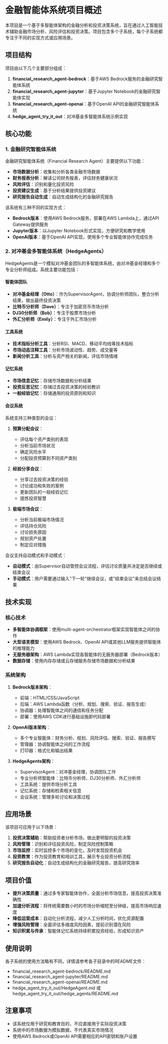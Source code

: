 # 金融智能体系统项目概述

本项目是一个基于多智能体架构的金融分析和投资决策系统，旨在通过人工智能技术辅助金融市场分析、风险评估和投资决策。项目包含多个子系统，每个子系统都专注于不同的实现方式或应用场景。

## 项目结构

项目由以下几个主要部分组成：

1. **financial_research_agent-bedrock**：基于AWS Bedrock服务的金融研究智能体系统
2. **financial_research_agent-jupyter**：基于Jupyter Notebook的金融研究智能体实现
3. **financial_research_agent-openai**：基于OpenAI API的金融研究智能体系统
4. **hedge_agent_try_it_out**：对冲基金多智能体系统示例实现

## 核心功能

### 1. 金融研究智能体系统

金融研究智能体系统（Financial Research Agent）主要提供以下功能：

- **市场数据分析**：收集和分析各类金融市场数据
- **财务报表分析**：解读公司财务报表，评估财务健康状况
- **风险评估**：识别和量化投资风险
- **投资建议生成**：基于分析结果提供投资建议
- **研究报告自动生成**：自动生成结构化的金融研究报告

该系统有三种不同的实现方式：

- **Bedrock版本**：使用AWS Bedrock服务，部署在AWS Lambda上，通过API Gateway提供服务
- **Jupyter版本**：以Jupyter Notebook形式实现，方便研究和教学使用
- **OpenAI版本**：基于OpenAI API实现，使用多个专业智能体协作完成任务

### 2. 对冲基金多智能体系统（HedgeAgents）

HedgeAgents是一个模拟对冲基金团队的多智能体系统，由对冲基金经理和多个专业分析师组成。系统主要功能包括：

#### 智能体团队

- **对冲基金经理（Otto）**：作为SupervisorAgent，协调分析师团队，整合分析结果，做出最终投资决策
- **比特币分析师（Dave）**：专注于加密货币市场分析
- **DJ30分析师（Bob）**：专注于股票市场分析
- **外汇分析师（Emily）**：专注于外汇市场分析

#### 工具系统

- **技术指标分析工具**：分析RSI、MACD、移动平均线等技术指标
- **市场动态注释工具**：分析市场波动性、趋势、成交量等
- **新闻分析工具**：分析与资产相关的新闻，评估市场情绪

#### 记忆系统

- **市场信息记忆**：存储市场数据和分析结果
- **投资反思记忆**：存储过去投资决策的经验教训
- **一般经验记忆**：存储通用的投资原则和知识

#### 会议系统

系统支持三种类型的会议：

1. **预算分配会议**：
   - 评估每个资产类别的表现
   - 分析当前市场状况
   - 确定风险水平
   - 分配投资预算到不同资产类别

2. **经验分享会议**：
   - 分享过去投资决策的经验
   - 讨论成功和失败的案例
   - 更新团队的一般经验记忆
   - 提炼投资智慧

3. **极端市场会议**：
   - 分析当前极端市场情况
   - 评估持仓风险
   - 讨论损失原因
   - 规划资产处置
   - 制定应对措施

会议支持自动模式和手动模式：
- **自动模式**：由Supervisor自动管控会议流程，评估讨论质量并决定是否继续或结束会议
- **手动模式**：用户需要通过输入"下一轮"继续会议，或"结束会议"来总结会议结果

## 技术实现

### 核心技术

- **多智能体协调框架**：使用multi-agent-orchestrator框架实现智能体之间的协作
- **大型语言模型**：使用AWS Bedrock、OpenAI API或其他LLM服务提供智能体的推理能力
- **无服务器架构**：AWS Lambda实现各智能体的无服务器部署（Bedrock版本）
- **数据存储**：使用内存存储或云存储服务存储市场数据和分析结果

### 系统架构

1. **Bedrock版本架构**：
   - 前端：HTML/CSS/JavaScript
   - 后端：AWS Lambda函数（分析、规划、搜索、验证、报告生成）
   - 协调器：处理智能体之间的通信和任务分配
   - 部署：使用AWS CDK进行基础设施即代码部署

2. **OpenAI版本架构**：
   - 多个专业智能体：财务分析、规划、风险评估、搜索、验证、报告撰写
   - 管理器：协调智能体之间的工作流程
   - 打印器：格式化和输出结果

3. **HedgeAgents架构**：
   - SupervisorAgent：对冲基金经理，协调团队工作
   - 专业分析师智能体：比特币分析师、DJ30分析师、外汇分析师
   - 工具系统：提供市场分析工具
   - 记忆系统：存储和检索相关信息
   - 会议系统：管理多轮讨论和决策过程

## 应用场景

该项目可应用于以下场景：

1. **投资决策辅助**：帮助投资者分析市场，做出更明智的投资决策
2. **风险管理**：识别和评估投资风险，制定风险控制策略
3. **市场监控**：实时监控多个市场的变化，及时发现投资机会
4. **投资教育**：作为投资教育和培训工具，展示专业投资分析流程
5. **研究报告自动化**：自动生成结构化的金融研究报告，提高研究效率

## 项目价值

- **提升决策质量**：通过多专家智能体协作，全面分析市场信息，提高投资决策准确性
- **加速分析流程**：将传统需要数小时的市场分析缩短至分钟级，提高市场响应速度
- **降低运营成本**：自动化分析流程，减少人工分析时间，优化资源配置
- **增强风险管理**：全面评估多维度风险因素，提前识别潜在风险
- **知识积累与传承**：智能体记忆系统持续积累投资经验，形成知识资产

## 使用说明

各子系统的使用方法略有不同，详情请参考各子目录中的README文件：

- financial_research_agent-bedrock/README.md
- financial_research_agent-jupyter/README.md
- financial_research_agent-openai/README.md
- hedge_agent_try_it_out/HedgeAgent.md 或 hedge_agent_try_it_out/hedge_agents/README.md

## 注意事项

- 该系统仅用于研究和教育目的，不应直接用于实际投资决策
- 系统中的市场数据为模拟数据，不代表真实市场情况
- 使用AWS Bedrock或OpenAI API需要相应的API密钥和账户设置
